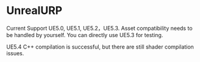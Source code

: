 # UnrealURP
 
Current Support UE5.0, UE5.1, UE5.2，UE5.3. 
Asset compatibility needs to be handled by yourself. 
You can directly use UE5.3 for testing.

UE5.4 C++ compilation is successful, but there are still shader compilation issues.
